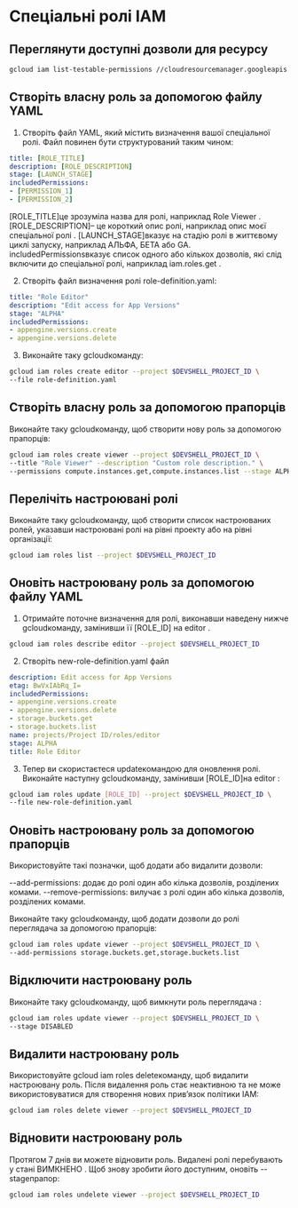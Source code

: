 # Спеціальні ролі IAM

## Переглянути доступні дозволи для ресурсу

```sh
gcloud iam list-testable-permissions //cloudresourcemanager.googleapis.com/projects/$DEVSHELL_PROJECT_ID
```

## Створіть власну роль за допомогою файлу YAML

1) Створіть файл YAML, який містить визначення вашої спеціальної ролі. Файл повинен бути структурований таким чином:

```yaml
title: [ROLE_TITLE]
description: [ROLE_DESCRIPTION]
stage: [LAUNCH_STAGE]
includedPermissions:
- [PERMISSION_1]
- [PERMISSION_2]
```

[ROLE_TITLE]це зрозуміла назва для ролі, наприклад Role Viewer .
[ROLE_DESCRIPTION]– це короткий опис ролі, наприклад опис моєї спеціальної ролі .
[LAUNCH_STAGE]вказує на стадію ролі в життєвому циклі запуску, наприклад АЛЬФА, БЕТА або GA.
includedPermissionsвказує список одного або кількох дозволів, які слід включити до спеціальної ролі, наприклад iam.roles.get .

2) Створіть файл визначення ролі role-definition.yaml:

```yaml
title: "Role Editor"
description: "Edit access for App Versions"
stage: "ALPHA"
includedPermissions:
- appengine.versions.create
- appengine.versions.delete
```

3) Виконайте таку gcloudкоманду:

```sh
gcloud iam roles create editor --project $DEVSHELL_PROJECT_ID \
--file role-definition.yaml
```

## Створіть власну роль за допомогою прапорців

Виконайте таку gcloudкоманду, щоб створити нову роль за допомогою прапорців:

```sh
gcloud iam roles create viewer --project $DEVSHELL_PROJECT_ID \
--title "Role Viewer" --description "Custom role description." \
--permissions compute.instances.get,compute.instances.list --stage ALPHA
```

## Перелічіть настроювані ролі

Виконайте таку gcloudкоманду, щоб створити список настроюваних ролей, указавши настроювані ролі на рівні проекту або на рівні організації:

```sh
gcloud iam roles list --project $DEVSHELL_PROJECT_ID
```

## Оновіть настроювану роль за допомогою файлу YAML

1) Отримайте поточне визначення для ролі, виконавши наведену нижче gcloudкоманду, замінивши її [ROLE_ID] на editor .

```sh
gcloud iam roles describe editor --project $DEVSHELL_PROJECT_ID
```

2) Створіть new-role-definition.yaml файл

```yaml
description: Edit access for App Versions
etag: BwVxIAbRq_I=
includedPermissions:
- appengine.versions.create
- appengine.versions.delete
- storage.buckets.get
- storage.buckets.list
name: projects/Project ID/roles/editor
stage: ALPHA
title: Role Editor
```

3) Тепер ви скористаєтеся updateкомандою для оновлення ролі. Виконайте наступну gcloudкоманду, замінивши [ROLE_ID]на editor :

```sh
gcloud iam roles update [ROLE_ID] --project $DEVSHELL_PROJECT_ID \
--file new-role-definition.yaml
```

## Оновіть настроювану роль за допомогою прапорців

Використовуйте такі позначки, щоб додати або видалити дозволи:

--add-permissions: додає до ролі один або кілька дозволів, розділених комами.
--remove-permissions: вилучає з ролі один або кілька дозволів, розділених комами.

Виконайте таку gcloudкоманду, щоб додати дозволи до ролі переглядача за допомогою прапорців:

```sh
gcloud iam roles update viewer --project $DEVSHELL_PROJECT_ID \
--add-permissions storage.buckets.get,storage.buckets.list
```

## Відключити настроювану роль

Виконайте таку gcloudкоманду, щоб вимкнути роль переглядача :

```sh
gcloud iam roles update viewer --project $DEVSHELL_PROJECT_ID \
--stage DISABLED
```


## Видалити настроювану роль

Використовуйте gcloud iam roles deleteкоманду, щоб видалити настроювану роль. Після видалення роль стає неактивною та не може використовуватися для створення нових прив’язок політики IAM:

```sh
gcloud iam roles delete viewer --project $DEVSHELL_PROJECT_ID
```

## Відновити настроювану роль

Протягом 7 днів ви можете відновити роль. Видалені ролі перебувають у стані ВИМКНЕНО . Щоб знову зробити його доступним, оновіть --stageпрапор:

```sh
gcloud iam roles undelete viewer --project $DEVSHELL_PROJECT_ID
```

